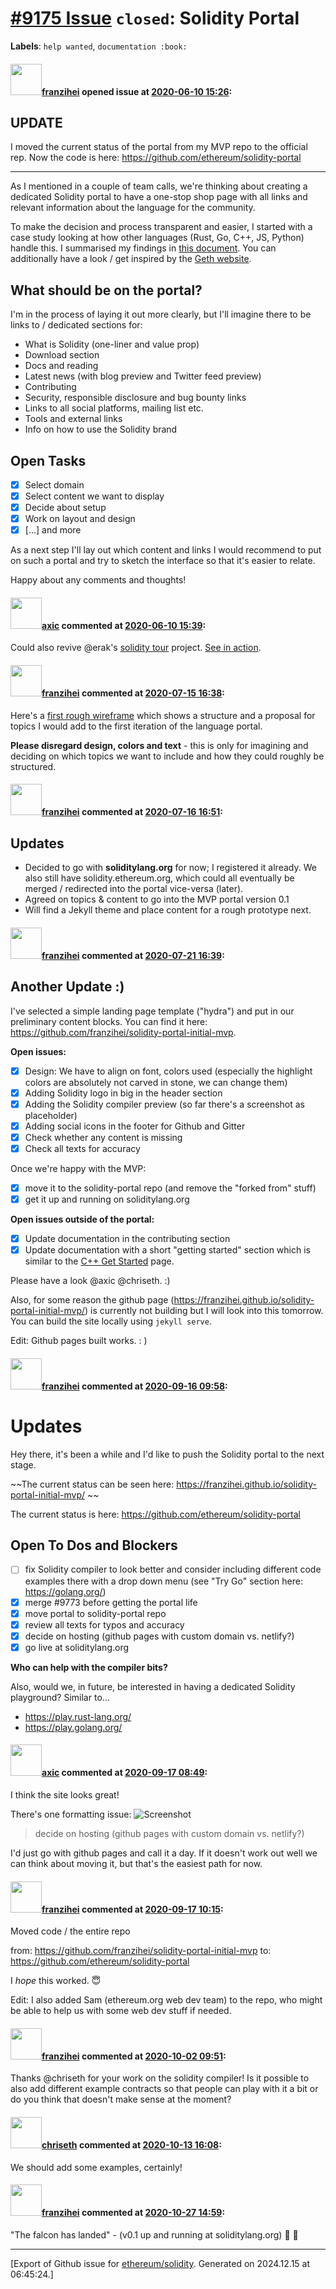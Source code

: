 # [\#9175 Issue](https://github.com/ethereum/solidity/issues/9175) `closed`: Solidity Portal
**Labels**: `help wanted`, `documentation :book:`


#### <img src="https://avatars.githubusercontent.com/u/41991517?u=d38fd5e811dbe132e39a53055c0f42da30820216&v=4" width="50">[franzihei](https://github.com/franzihei) opened issue at [2020-06-10 15:26](https://github.com/ethereum/solidity/issues/9175):

## UPDATE
I moved the current status of the portal from my MVP repo to the official rep. Now the code is here: https://github.com/ethereum/solidity-portal

---

As I mentioned in a couple of team calls, we're thinking about creating a dedicated Solidity portal to have a one-stop shop page with all links and relevant information about the language for the community.

To make the decision and process transparent and easier, I started with a case study looking at how other languages (Rust, Go, C++, JS, Python) handle this. I summarised my findings in [this document](https://docs.google.com/document/d/1TAY1x2pitkLyNtojT_J61SucNMrc61GmdmYsLaesRjg/edit?usp=sharing). You can additionally have a look / get inspired by the [Geth website](https://geth.ethereum.org/).

## What should be on the portal?

I'm in the process of laying it out more clearly, but I'll imagine there to be links to / dedicated sections for: 
- What is Solidity (one-liner and value prop)
- Download section
- Docs and reading 
- Latest news (with blog preview and Twitter feed preview)
- Contributing
- Security, responsible disclosure and bug bounty links
- Links to all social platforms, mailing list etc.
- Tools and external links
- Info on how to use the Solidity brand

## Open Tasks

- [x] Select domain
- [x] Select content we want to display 
- [x] Decide about setup
- [x] Work on layout and design
- [x] [...] and more 

As a next step I'll lay out which content and links I would recommend to put on such a portal and try to sketch the interface so that it's easier to relate. 

Happy about any comments and thoughts!

#### <img src="https://avatars.githubusercontent.com/u/20340?v=4" width="50">[axic](https://github.com/axic) commented at [2020-06-10 15:39](https://github.com/ethereum/solidity/issues/9175#issuecomment-642091467):

Could also revive @erak's [solidity tour](https://github.com/erak/solidity-tour) project. [See in action](https://erak.github.io/solidity-tour).

#### <img src="https://avatars.githubusercontent.com/u/41991517?u=d38fd5e811dbe132e39a53055c0f42da30820216&v=4" width="50">[franzihei](https://github.com/franzihei) commented at [2020-07-15 16:38](https://github.com/ethereum/solidity/issues/9175#issuecomment-658871049):

Here's a [first rough wireframe](https://docs.google.com/presentation/d/1pmxEp6tv4nH8hr4_I-YApPqtDG-Pa2i48uW7KR62ljM/edit?usp=sharing) which shows a structure and a proposal for topics I would add to the first iteration of the language portal.

**Please disregard design, colors and text** - this is only for imagining and deciding on which topics we want to include and how they could roughly be structured.

#### <img src="https://avatars.githubusercontent.com/u/41991517?u=d38fd5e811dbe132e39a53055c0f42da30820216&v=4" width="50">[franzihei](https://github.com/franzihei) commented at [2020-07-16 16:51](https://github.com/ethereum/solidity/issues/9175#issuecomment-659537769):

## Updates
- Decided to go with **soliditylang.org** for now; I registered it already. We also still have solidity.ethereum.org, which could all eventually be merged / redirected into the portal vice-versa (later).
- Agreed on topics & content to go into the MVP portal version 0.1
- Will find a Jekyll theme and place content for a rough prototype next.

#### <img src="https://avatars.githubusercontent.com/u/41991517?u=d38fd5e811dbe132e39a53055c0f42da30820216&v=4" width="50">[franzihei](https://github.com/franzihei) commented at [2020-07-21 16:39](https://github.com/ethereum/solidity/issues/9175#issuecomment-661971636):

## Another Update :)

I've selected a simple landing page template ("hydra") and put in our preliminary content blocks. You can find it here: https://github.com/franzihei/solidity-portal-initial-mvp. 

**Open issues:** 

- [x] Design: We have to align on font, colors used (especially the highlight colors are absolutely not carved in stone, we can change them)
- [x] Adding Solidity logo in big in the header section
- [x] Adding the Solidity compiler preview (so far there's a screenshot as placeholder)
- [x] Adding social icons in the footer for Github and Gitter
- [x] Check whether any content is missing
- [x] Check all texts for accuracy

Once we're happy with the MVP: 

- [x] move it to the solidity-portal repo (and remove the "forked from" stuff)
- [x] get it up and running on soliditylang.org

**Open issues outside of the portal:** 

- [x] Update documentation in the contributing section
- [x] Update documentation with a short "getting started" section which is similar to the [C++ Get Started](https://isocpp.org/get-started) page.

Please have a look @axic @chriseth. :)

Also, for some reason the github page (https://franzihei.github.io/solidity-portal-initial-mvp/) is currently not building but I will look into this tomorrow. You can build the site locally using `jekyll serve`.

Edit: Github pages built works. : )

#### <img src="https://avatars.githubusercontent.com/u/41991517?u=d38fd5e811dbe132e39a53055c0f42da30820216&v=4" width="50">[franzihei](https://github.com/franzihei) commented at [2020-09-16 09:58](https://github.com/ethereum/solidity/issues/9175#issuecomment-693303242):

# Updates

Hey there, it's been a while and I'd like to push the Solidity portal to the next stage. 

~~The current status can be seen here: https://franzihei.github.io/solidity-portal-initial-mvp/ ~~

The current status is here: https://github.com/ethereum/solidity-portal

## Open To Dos and Blockers

- [ ] fix Solidity compiler to look better and consider including different code examples there with a drop down menu (see "Try Go" section here: https://golang.org/)
- [x] merge #9773 before getting the portal life
- [x] move portal to solidity-portal repo
- [x] review all texts for typos and accuracy
- [x] decide on hosting (github pages with custom domain vs. netlify?)
- [x] go live at soliditylang.org

**Who can help with the compiler bits?**

Also, would we, in future, be interested in having a dedicated Solidity playground? Similar to...
- https://play.rust-lang.org/
- https://play.golang.org/

#### <img src="https://avatars.githubusercontent.com/u/20340?v=4" width="50">[axic](https://github.com/axic) commented at [2020-09-17 08:49](https://github.com/ethereum/solidity/issues/9175#issuecomment-694092812):

I think the site looks great!

There's one formatting  issue:
![Screenshot](https://user-images.githubusercontent.com/20340/93447990-fa9e9300-f8ca-11ea-9b2a-630e8247ff87.png)

> decide on hosting (github pages with custom domain vs. netlify?)

I'd just go with github pages and call it a day. If it doesn't work out well we can think about moving it, but that's the easiest path for now.

#### <img src="https://avatars.githubusercontent.com/u/41991517?u=d38fd5e811dbe132e39a53055c0f42da30820216&v=4" width="50">[franzihei](https://github.com/franzihei) commented at [2020-09-17 10:15](https://github.com/ethereum/solidity/issues/9175#issuecomment-694137789):

Moved code / the entire repo

from: https://github.com/franzihei/solidity-portal-initial-mvp
to: https://github.com/ethereum/solidity-portal

I *hope* this worked. 😇 

Edit: I also added Sam (ethereum.org web dev team) to the repo, who might be able to help us with some web dev stuff if needed.

#### <img src="https://avatars.githubusercontent.com/u/41991517?u=d38fd5e811dbe132e39a53055c0f42da30820216&v=4" width="50">[franzihei](https://github.com/franzihei) commented at [2020-10-02 09:51](https://github.com/ethereum/solidity/issues/9175#issuecomment-702635368):

Thanks @chriseth for your work on the solidity compiler! Is it possible to also add different example contracts so that people can play with it a bit or do you think that doesn't make sense at the moment?

#### <img src="https://avatars.githubusercontent.com/u/9073706?v=4" width="50">[chriseth](https://github.com/chriseth) commented at [2020-10-13 16:08](https://github.com/ethereum/solidity/issues/9175#issuecomment-707847880):

We should add some examples, certainly!

#### <img src="https://avatars.githubusercontent.com/u/41991517?u=d38fd5e811dbe132e39a53055c0f42da30820216&v=4" width="50">[franzihei](https://github.com/franzihei) commented at [2020-10-27 14:59](https://github.com/ethereum/solidity/issues/9175#issuecomment-717304325):

"The falcon has landed" - (v0.1 up and running at soliditylang.org) 🦅 🥳


-------------------------------------------------------------------------------



[Export of Github issue for [ethereum/solidity](https://github.com/ethereum/solidity). Generated on 2024.12.15 at 06:45:24.]
